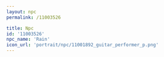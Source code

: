 ```yaml
---
layout: npc
permalink: /11003526

title: Npc
id: '11003526'
npc_name: 'Rain'
icon_url: 'portrait/npc/11001892_guitar_performer_p.png'
---
```


